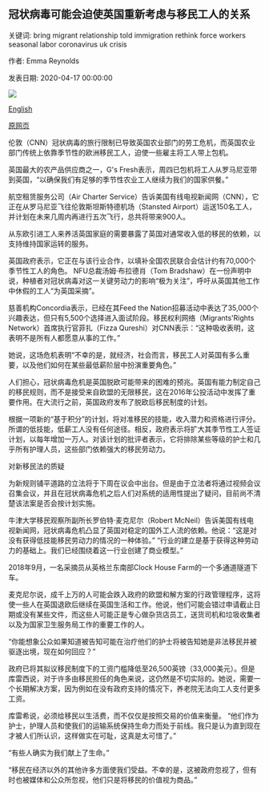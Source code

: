 ## 冠状病毒可能会迫使英国重新考虑与移民工人的关系

关键词: bring migrant relationship told immigration rethink force workers seasonal labor coronavirus uk crisis

作者: Emma Reynolds

发表日期: 2020-04-17 00:00:00

![](https://cdn.cnn.com/cnnnext/dam/assets/200416115305-01-uk-fruit-pickers-file-restricted-super-tease.jpg)

[English](Coronavirus%20may%20force%20the%20UK%20to%20rethink%20its%20relationship%20with%20migrant%20workers.md)

[原网页](https://edition.cnn.com/2020/04/17/europe/migrant-workers-uk-coronavirus-gbr-intl/index.html)

伦敦（CNN）冠状病毒的旅行限制已导致英国农业部门的劳工危机，而英国农业部门传统上依靠季节性的欧洲移民工人，迫使一些雇主将工人带上包机。

英国最大的农产品供应商之一，G's Fresh表示，周四已包机将工人从罗马尼亚带到英国，“以确保我们有足够的季节性农业工人继续为我们的国家供餐。”

航空租赁服务公司（Air Charter Service）告诉美国有线电视新闻网（CNN），它正在从罗马尼亚飞往伦敦斯坦斯特德机场（Stansted Airport）运送150名工人，并计划在未来几周内再进行五次飞行，总共将带来900人。

从东欧引进工人来养活英国家庭的需要暴露了英国对通常收入低的移民的依赖，以支持维持国家运转的服务。

英国政府表示，它正在与该行业合作，以填补全国农民联合会估计约有70,000个季节性工人的角色。 NFU总裁汤姆·布拉德肖（Tom Bradshaw）在一份声明中说，种植者对冠状病毒对这一关键劳动力的影响“极为关注”，呼吁从英国其他工作中休假的工人“为英国采摘”。

慈善机构Concordia表示，已经在其Feed the Nation招募活动中表达了35,000个兴趣表达，但只有5,500个选择进入面试阶段。移民权利网络（Migrants'Rights Network）首席执行官菲扎（Fizza Qureshi）对CNN表示：“这种吸收表明，这表明不是所有人都愿意从事的工作。”

她说，这场危机表明“不幸的是，就经济，社会而言，移民工人对英国有多么重要，以及他们如何在某些最低薪阶层中扮演重要角色。”

人们担心，冠状病毒危机是英国脱欧可能带来的困难的预兆。英国有能力制定自己的移民规则，而不是接受来自欧盟的无限移民，这在2016年公投活动中发挥了重要作用。在大流行之前，英国政府发布了脱欧后移民制度的计划。

根据一项新的“基于积分”的计划，将对准移民的技能，收入潜力和资格进行评分。所谓的低技能，低薪工人没有任何途径。相反，政府表示将扩大其季节性工人签证计划，以每年增加一万人。对该计划的批评者表示，它将排除某些等级的护士和几乎所有护理人员，这些部门依赖强大的移民劳动力。

对新移民法的质疑

为新规则铺平道路的立法将于下周在议会中出台。但是由于立法者将通过视频会议召集会议，并且在冠状病毒危机之后人们对系统的适用性提出了疑问，目前尚不清楚该法案是否会按计划实施。

牛津大学移民观察所副所长罗伯特·麦克尼尔（Robert McNeil）告诉美国有线电视新闻网，冠状病毒危机凸显了英国对稳定的国外工人流的依赖。他说：“这是对没有获得低技能移民劳动力的情况的一种体验。” “行业的建立是基于获得这种劳动力的基础上。我们已经围绕着这一行业创建了商业模型。”

2018年9月，一名采摘员从英格兰东南部Clock House Farm的一个多通道隧道下车。

麦克尼尔说，成千上万的人可能会跌入政府的欧盟和解方案的行政管理程序，这将使一些人在英国退欧后继续在英国生活和工作。他说，他们可能会错过申请截止日期或没有某些文件，而这些人可能正是专心做杂货店员工，送货司机和垃圾收集者以及为国家卫生服务局工作的重要工作的人。

“你能想象公众如果知道被告知可能在治疗他们的护士将被告知她是非法移民并被驱逐出境，现在如​​何回应？”

政府已将其拟议移民制度下的工资门槛降低至26,500英镑（33,000美元）。但是库雷西说，对于许多由移民担任的角色来说，这仍然是不切实际的。她说，需要一个长期解决方案，因为例如在没有政府支持的情况下，养老院无法向工人支付更多工资。

库雷希说，必须给移民以生活费，而不仅仅是按照交易的价值来衡量。 “他们作为护士，护理人员和使我们的运输系统保持生命力而处于前线。我只是认为直到现在才被人们所认识，这样做实在可耻，这真是太可惜了。”

“有些人确实为我们献上了生命。”

“移民在经济以外的其他许多方面使我们受益。不幸的是，这被政府忽视了，但有时也被媒体和公众所忽视，他们只是将移民的价值视为商品。”